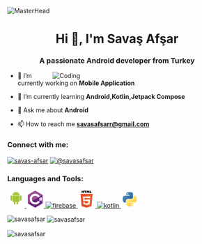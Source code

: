 ![MasterHead](https://1.bp.blogspot.com/-7A4WynwLsMw/XbBpCXG8fHI/AAAAAAAAMt4/uOa1bpLskYgrwGbllhSu2SDj_Mig8SXJQCLcBGAsYHQ/s1600/2000_600px.gif)
<h1 align="center">Hi 👋, I'm Savaş Afşar</h1>
<h3 align="center">A passionate Android developer from Turkey</h3>
<img align="right" alt="Coding" width="400" src="https://res.cloudinary.com/zenbusiness/image/upload/v1670445040/logaster/logaster-2020-08-new-android-logo-evolution-1.gif">

- 🔭 I’m currently working on **Mobile Application**

- 🌱 I’m currently learning **Android,Kotlin,Jetpack Compose**

- 💬 Ask me about **Android**

- 📫 How to reach me **savasafsarr@gmail.com**

<h3 align="left">Connect with me:</h3>
<p align="left">
<a href="https://linkedin.com/in/savas-afsar" target="blank"><img align="center" src="https://raw.githubusercontent.com/rahuldkjain/github-profile-readme-generator/master/src/images/icons/Social/linked-in-alt.svg" alt="savas-afsar" height="30" width="40" /></a>
<a href="https://medium.com/@savasafsar" target="blank"><img align="center" src="https://raw.githubusercontent.com/rahuldkjain/github-profile-readme-generator/master/src/images/icons/Social/medium.svg" alt="@savasafsar" height="30" width="40" /></a>
</p>

<h3 align="left">Languages and Tools:</h3>
<p align="left"> <a href="https://developer.android.com" target="_blank" rel="noreferrer"> <img src="https://raw.githubusercontent.com/devicons/devicon/master/icons/android/android-original-wordmark.svg" alt="android" width="40" height="40"/> </a> <a href="https://www.w3schools.com/cs/" target="_blank" rel="noreferrer"> <img src="https://raw.githubusercontent.com/devicons/devicon/master/icons/csharp/csharp-original.svg" alt="csharp" width="40" height="40"/> </a> <a href="https://firebase.google.com/" target="_blank" rel="noreferrer"> <img src="https://www.vectorlogo.zone/logos/firebase/firebase-icon.svg" alt="firebase" width="40" height="40"/> </a> <a href="https://www.w3.org/html/" target="_blank" rel="noreferrer"> <img src="https://raw.githubusercontent.com/devicons/devicon/master/icons/html5/html5-original-wordmark.svg" alt="html5" width="40" height="40"/> </a> <a href="https://kotlinlang.org" target="_blank" rel="noreferrer"> <img src="https://www.vectorlogo.zone/logos/kotlinlang/kotlinlang-icon.svg" alt="kotlin" width="40" height="40"/> </a> <a href="https://www.python.org" target="_blank" rel="noreferrer"> <img src="https://raw.githubusercontent.com/devicons/devicon/master/icons/python/python-original.svg" alt="python" width="40" height="40"/> </a> </p>

<p><img align="left" src="https://github-readme-stats.vercel.app/api/top-langs?username=savasafsar&show_icons=true&locale=en&layout=compact" alt="savasafsar" /></p>

<p>&nbsp;<img align="center" src="https://github-readme-stats.vercel.app/api?username=savasafsar&show_icons=true&locale=en" alt="savasafsar" /></p>

<p><img align="center" src="https://github-readme-streak-stats.herokuapp.com/?user=savasafsar&" alt="savasafsar" /></p>
